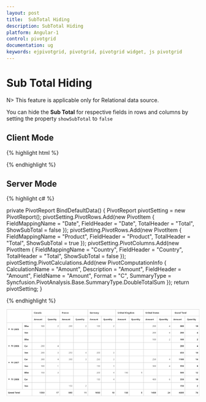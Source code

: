 ```yaml
---
layout: post
title:  SubTotal Hiding
description: SubTotal Hiding
platform: Angular-1
control: pivotgrid
documentation: ug
keywords: ejpivotgrid, pivotgrid, pivotgrid widget, js pivotgrid 
---
```


# Sub Total Hiding

N> This feature is applicable only for Relational data source.

You can hide the **Sub Total** for respective fields in rows and columns by setting the property `showSubTotal` to `false`

## Client Mode

{% highlight html %}

<script>
    var pivot_dataset = []; // Specify Data source
    var dataSource = {
            data: pivot_dataset,
            columns: [
                {
                    fieldName: "Country",
                    fieldCaption: "Country",
                    showSubTotal: false,
                }
            ],
            ///...
        };
 
    angular.module("PivotGridApp",["ejangular"]).controller('PivotGridCtrl', function ($scope) 
    {
        $scope.datasource = dataSource;
    });
</script>

{% endhighlight %}


## Server Mode


{% highlight c# %}

private PivotReport BindDefaultData()
{
    PivotReport pivotSetting = new PivotReport();
    pivotSetting.PivotRows.Add(new PivotItem { FieldMappingName = "Date", FieldHeader = "Date", TotalHeader = "Total", ShowSubTotal = false });
    pivotSetting.PivotRows.Add(new PivotItem { FieldMappingName = "Product", FieldHeader = "Product", TotalHeader = "Total", ShowSubTotal = true });
    pivotSetting.PivotColumns.Add(new PivotItem { FieldMappingName = "Country", FieldHeader = "Country", TotalHeader = "Total", ShowSubTotal = false });
    pivotSetting.PivotCalculations.Add(new PivotComputationInfo { CalculationName = "Amount", Description = "Amount", FieldHeader = "Amount", FieldName = "Amount", Format = "C", SummaryType = Syncfusion.PivotAnalysis.Base.SummaryType.DoubleTotalSum });
    return pivotSetting;
}

{% endhighlight %}

![](SubTotal-Hiding_images/SubTotal.png)
